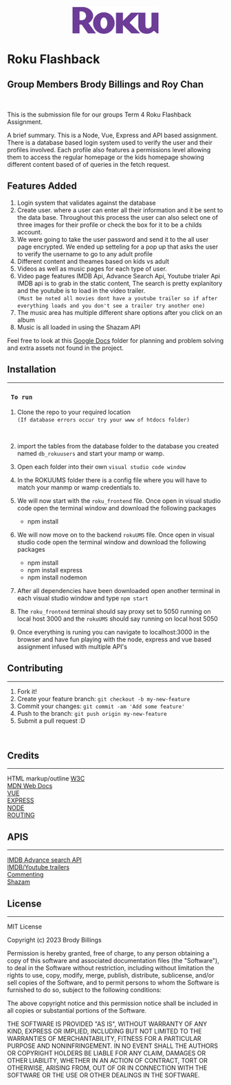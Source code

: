 <div align="center">
  <img src="roku_frontend/public/images/roku.svg" width="200px">
</div>

# Roku Flashback
## Group Members Brody Billings and Roy Chan

<br>

This is the submission file for our groups Term 4 Roku Flashback Assignment.
<br>

A brief summary. This is a Node, Vue, Express and API based assignment. There is a database based login system used to verify the user and their profiles involved. Each profile also features a permissions level allowing them to access the regular homepage or the kids homepage showing different content based of of queries in the fetch request.

## Features Added
1. Login system that validates against the database
2. Create user. where a user can enter all their information and it be sent to the data base. Throughout this process the user can also select one of three images for their profile or check the box for it to be a childs account.
3. We were going to take the user password and send it to the all user page encrypted. We ended up setteling for a pop up that asks the user to verify the username to go to any adult profile
4. Different content and theames based on kids vs adult  
5. Videos as well as music pages for each type of user.
6. Video page features IMDB Api, Advance Search Api, Youtube trialer Api
IMDB api is to grab in the static content, The search is pretty explanitory and the youtube is to load in the video trailer. <br>`(Must be noted all movies dont have a youtube trailer so if after everything loads and you don't see a trailer try another one)`
7. The music area has multiple different share options after you click on an album
8. Music is all loaded in using the Shazam API


Feel free to look at this [Google Docs](https://drive.google.com/drive/folders/12-3_ZQVZFXVWx9EEwEe8saykGqXuEGpq?usp=sharing) folder for planning and problem solving and extra assets not found in the project.

## Installation
***

### ` To run`
1. Clone the repo to your required location <br>`(If database errors occur try your www of htdocs folder)`
<br>

2. import the tables from the database folder to the database you created named `db_rokuusers` and start your mamp or wamp.

3. Open each folder into their own `visual studio code window`

4. In the ROKUUMS folder there is a config file where you will have to match your manmp or wamp credentials to.

5. We will now start with the `roku_frontend` file. Once open in visual studio code open the terminal window and download the following packages
    - npm install

6. We will now move on to the backend `rokuUMS` file. Once open in visual studio code open the terminal window and download the following packages
    - npm install
    - npm install express
    - npm install nodemon

6. After all dependencies have been downloaded open another terminal in each visual studio window and type `npm start` 

7. The `roku_frontend` terminal should say proxy set to 5050 running on local host 3000 and the `rokuUMS` should say running on local host 5050

8. Once everything is runing you can navigate to localhost:3000 in the browser and have fun playing with the node, express and vue based assignment infused with multiple API's


## Contributing
***

1. Fork it!
2. Create your feature branch: `git checkout -b my-new-feature`
3. Commit your changes: `git commit -am 'Add some feature'`
4. Push to the branch: `git push origin my-new-feature`
5. Submit a pull request :D

<br>

## Credits
***
HTML markup/outline [W3C](https://validator.w3.org/)
<br>
[MDN Web Docs](https://developer.mozilla.org/en-US/)
<br>
[VUE](https://vuejs.org/)
<br>
[EXPRESS](https://expressjs.com/)
<br>
[NODE](https://nodejs.org/en)
<br>
[ROUTING](https://medium.com/@fro_g/routing-in-javascript-d552ff4d2921)

## APIS
***

[IMDB Advance search API](https://imdb-api.com/API/AdvancedSearch/)
<br>
[IMDB/Youtube trailers](https://imdb-api.com/en/API/YouTubeTrailer/)
<br>
[Commenting](https://www.googleapis.com/youtube/v3/commentThreads)
<br>
[Shazam](https://rapidapi.com/apidojo/api/shazam/)


## License
***
MIT License

Copyright (c) 2023 Brody Billings

Permission is hereby granted, free of charge, to any person obtaining a copy
of this software and associated documentation files (the "Software"), to deal
in the Software without restriction, including without limitation the rights
to use, copy, modify, merge, publish, distribute, sublicense, and/or sell
copies of the Software, and to permit persons to whom the Software is
furnished to do so, subject to the following conditions:

The above copyright notice and this permission notice shall be included in all
copies or substantial portions of the Software.

THE SOFTWARE IS PROVIDED "AS IS", WITHOUT WARRANTY OF ANY KIND, EXPRESS OR
IMPLIED, INCLUDING BUT NOT LIMITED TO THE WARRANTIES OF MERCHANTABILITY,
FITNESS FOR A PARTICULAR PURPOSE AND NONINFRINGEMENT. IN NO EVENT SHALL THE
AUTHORS OR COPYRIGHT HOLDERS BE LIABLE FOR ANY CLAIM, DAMAGES OR OTHER
LIABILITY, WHETHER IN AN ACTION OF CONTRACT, TORT OR OTHERWISE, ARISING FROM,
OUT OF OR IN CONNECTION WITH THE SOFTWARE OR THE USE OR OTHER DEALINGS IN THE
SOFTWARE.
